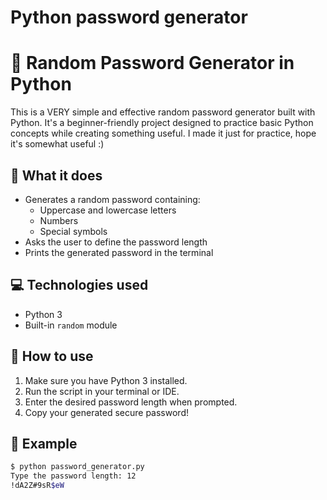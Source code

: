 
# Python password generator

# 🔐 Random Password Generator in Python

This is a VERY simple and effective random password generator built with Python. It's a beginner-friendly project designed to practice basic Python concepts while creating something useful. I made it just for practice, hope it's somewhat useful :)

## 🧠 What it does

- Generates a random password containing:
  - Uppercase and lowercase letters
  - Numbers
  - Special symbols
- Asks the user to define the password length
- Prints the generated password in the terminal

## 💻 Technologies used

- Python 3
- Built-in `random` module

## 🚀 How to use

1. Make sure you have Python 3 installed.
2. Run the script in your terminal or IDE.
3. Enter the desired password length when prompted.
4. Copy your generated secure password!

## 📂 Example

```bash
$ python password_generator.py
Type the password length: 12
!dA2Z#9sR$eW
